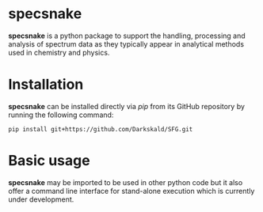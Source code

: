 specsnake
=========
**specsnake** is a python package to support the handling, processing and analysis of spectrum data as they typically 
appear in analytical methods used in chemistry and physics. 

Installation
============
**specsnake** can be installed directly via *pip* from its GitHub repository by running the following command:

``pip install git+https://github.com/Darkskald/SFG.git``

Basic usage
===========
**specsnake** may be imported to be used in other python code but it also offer a command line interface for stand-alone
execution which is currently under development.